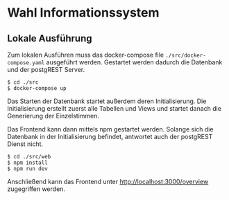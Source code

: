 # Wahl Informationssystem

## Lokale Ausführung

Zum lokalen Ausführen muss das docker-compose file `./src/docker-compose.yaml` ausgeführt werden. Gestartet werden dadurch die Datenbank und der postgREST Server.

```shell
$ cd ./src
$ docker-compose up 
```

Das Starten der Datenbank startet außerdem deren Initialisierung. Die Initialisierung erstellt zuerst alle Tabellen und Views und startet danach die Generierung der Einzelstimmen.

Das Frontend kann dann mittels npm gestartet werden. Solange sich die Datenbank in der Initialisierung befindet, antwortet auch der postgREST Dienst nicht.

```shell
$ cd ./src/web
$ npm install
$ npm run dev 
```

Anschließend kann das Frontend unter [http://localhost:3000/overview](http://localhost:3000/overview) zugegriffen werden.